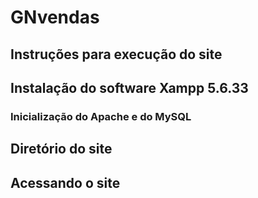 # GNvendas

## Instruções para execução do site

## Instalação do software Xampp 5.6.33

### Inicialização do Apache e do MySQL

## Diretório do site

## Acessando o site
